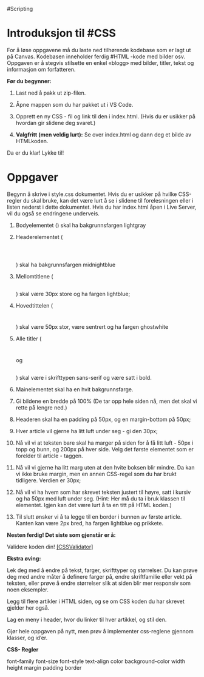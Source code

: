 #Scripting 

Introduksjon til #CSS 
===============

For å løse oppgavene må du laste ned tilhørende kodebase som er lagt ut på Canvas. Kodebasen inneholder ferdig #HTML -kode med bilder osv. Oppgaven er å stegvis stilsette en enkel «blogg» med bilder, titler, tekst og informasjon om forfatteren.

**Før du begynner:** 

1. Last ned å pakk ut zip-filen.

2. Åpne mappen som du har pakket ut i VS Code.

3. Opprett en ny CSS - fil og link til den i index.html. (Hvis du er usikker på hvordan gir slidene deg svaret.)

4. **Valgfritt (men veldig lurt):** Se over index.html og dann deg et bilde av HTMLkoden. 

Da er du klar! Lykke til!

# Oppgaver

Begynn å skrive i style.css dokumentet. Hvis du er usikker på hvilke CSS-regler du skal bruke, kan det være lurt å se i slidene til forelesningen eller i listen nederst i dette dokumentet. Hvis du har index.html åpen i Live Server, vil du også se endringene underveis. 

1. Bodyelementet (<body></body>) skal ha bakgrunnsfargen lightgray

2. Headerelementet (<header></header>) skal ha bakgrunnsfargen midnightblue

3. Mellomtitlene (<h2></h2>) skal være 30px store og ha fargen lightblue;

4. Hovedtittelen (<h1></h1>) skal være 50px stor, være sentrert og ha fargen ghostwhite

5. Alle titler (<h1></h1> og <h2></h2>) skal være i skrifttypen sans-serif og være satt i bold.

6. Mainelementet skal ha en hvit bakgrunnsfarge. 

7. Gi bildene en bredde på 100% (De tar opp hele siden nå, men det skal vi rette på lengre ned.)

8. Headeren skal ha en padding på 50px, og en margin-bottom på 50px; 

9. Hver article vil gjerne ha litt luft under seg - gi den 30px;

10. Nå vil vi at teksten bare skal ha marger på siden for å få litt luft - 50px i topp og bunn, og 200px på hver side. Velg det første elementet som er forelder til article - taggen. 

11. Nå vil vi gjerne ha litt marg uten at den hvite boksen blir mindre. Da kan vi ikke bruke margin, men en annen CSS-regel som du har brukt tidligere. Verdien er 30px;

12. Nå vil vi ha hvem som har skrevet teksten justert til høyre, satt i kursiv og ha 50px med luft under seg. (Hint: Her må du ta i bruk klassen til elementet. Igjen kan det være lurt å ta en titt på HTML koden.)

13. Til slutt ønsker vi å ta legge til en border i bunnen av første article. Kanten kan være 2px bred, ha fargen lightblue og prikkete. 

**Nesten ferdig! Det siste som gjenstår er å:**

Validere koden din! [[CSSValidator]](https://jigsaw.w3.org/css-validator/)

**Ekstra øving:** 

Lek deg med å endre på tekst, farger, skrifttyper og størrelser. Du kan prøve deg med andre måter å definere farger på, endre skriftfamilie eller vekt på teksten, eller prøve å endre størrelser slik at siden blir mer responsiv som noen eksempler. 

Legg til flere artikler i HTML siden, og se om CSS koden du har skrevet gjelder her også. 

Lag en meny i header, hvor du linker til hver artikkel, og stil den. 

Gjør hele oppgaven på nytt, men prøv å implementer css-reglene gjennom klasser, og id’er. 

**CSS- Regler**

font-family font-size font-style text-align color background-color width height margin padding border